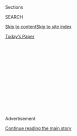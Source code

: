 <div id="app">

<div>

<div>

<div>

<div class="NYTAppHideMasthead css-1q2w90k e1suatyy0">

<div class="section css-ui9rw0 e1suatyy2">

<div class="css-eph4ug er09x8g0">

<div class="css-6n7j50">

</div>

<span class="css-1dv1kvn">Sections</span>

<div class="css-10488qs">

<span class="css-1dv1kvn">SEARCH</span>

</div>

[Skip to content](#site-content)[Skip to site
index](#site-index)

</div>

<div class="css-10698na e1huz5gh0">

</div>

</div>

<div id="masthead-bar-one" class="section hasLinks css-15hmgas e1csuq9d3">

<div class="css-uqyvli e1csuq9d0">

</div>

<div class="css-1uqjmks e1csuq9d1">

</div>

<div class="css-9e9ivx">

[](https://myaccount.nytimes3xbfgragh.onion/auth/login?response_type=cookie&client_id=vi)

</div>

<div class="css-1bvtpon e1csuq9d2">

[Today’s
Paper](https://www.nytimes3xbfgragh.onion/section/todayspaper)

</div>

</div>

</div>

</div>

<div data-aria-hidden="false">

<div id="site-content" data-role="main">

<div>

<div class="css-1aor85t" style="opacity:0.000000001;z-index:-1;visibility:hidden">

<div class="css-1hqnpie">

<div class="css-epjblv">

<span class="css-z6pdnw">The 4.23.17
Issue</span>

</div>

<div class="css-k008qs">

<div class="css-1iwv8en">

<span class="css-18z7m18"></span>

<div>

<div>

</div>

</div>

</div>

<span class="css-1n6z4y">https://nyti.ms/2pNo7GO</span>

<div class="css-1705lsu">

<div class="css-4xjgmj">

<div class="css-4skfbu" data-role="toolbar" data-aria-label="Social Media Share buttons, Save button, and Comments Panel with current comment count" data-testid="share-tools">

  - 
  - 
  - 
  - 
    
    <div class="css-6n7j50">
    
    </div>

  - 

</div>

</div>

</div>

</div>

</div>

</div>

<div class="css-13pd83m">

</div>

<div id="top-wrapper" class="css-1sy8kpn">

<div id="top-slug" class="css-l9onyx">

Advertisement

</div>

[Continue reading the main
story](#after-top)

<div class="ad top-wrapper" style="text-align:center;height:100%;display:block;min-height:250px">

<div id="top" class="place-ad" data-position="top" data-size-key="top">

</div>

</div>

<div id="after-top">

</div>

</div>

<div id="sponsor-wrapper" class="css-1hyfx7x">

<div id="sponsor-slug" class="css-19vbshk">

Supported by

</div>

[Continue reading the main
story](#after-sponsor)

<div id="sponsor" class="ad sponsor-wrapper" style="text-align:center;height:100%;display:block">

</div>

<div id="after-sponsor">

</div>

</div>

The Thread

<div class="css-1vkm6nb ehdk2mb0">

# The 4.23.17 Issue

</div>

<div class="css-79elbk" data-testid="photoviewer-wrapper">

<div class="css-z3e15g" data-testid="photoviewer-wrapper-hidden">

</div>

<div class="css-1a48zt4 ehw59r15" data-testid="photoviewer-children">

![<span class="css-i48y28 e13ogyst0" data-aria-hidden="true">**The
Cover, on Twitter |** Powerful and bittersweet (beautiful art/horrifying
topic). —
[@chriswhetzel](https://twitter.com/chriswhetzel/status/854722482485567490)</span><span class="css-ach9cc e1z0qqy90" itemprop="copyrightHolder"><span class="css-1ly73wi e1tej78p0">Credit...</span><span><span>Cover
illustration by Christoph
Niemann</span></span></span>](https://static01.graylady3jvrrxbe.onion/images/2017/05/07/magazine/07thread1/07mag-07thread-t_CA1-articleLarge.jpg?quality=75&auto=webp&disable=upscale)

</div>

</div>

<div class="css-xt80pu e12qa4dv0">

<div class="css-1w184yk e1m0lo4l0">

May 5,
2017

<div class="css-4xjgmj">

<div class="css-d8bdto" data-role="toolbar" data-aria-label="Social Media Share buttons, Save button, and Comments Panel with current comment count" data-testid="share-tools">

  - 
  - 
  - 
  - 
    
    <div class="css-6n7j50">
    
    </div>

  - 

</div>

</div>

</div>

</div>

<div class="section meteredContent css-1r7ky0e" name="articleBody" itemprop="articleBody">

<div class="css-1fanzo5 StoryBodyCompanionColumn">

<div class="css-53u6y8">

**RE: THE CLIMATE ISSUE**

*The April 23 issue focused on how people will adapt to our changing
environment. Jon Gertner wrote about*
[*geoengineering*](https://www.nytimes3xbfgragh.onion/2017/04/18/magazine/is-it-ok-to-engineer-the-environment-to-fight-climate-change.html)
*and the attempt to intentionally alter the environment in order to
fight climate change, and Jon Mooallem wrote about how the* [*future is
already
here*](https://www.nytimes3xbfgragh.onion/2017/04/19/magazine/our-climate-future-is-actually-our-climate-present.html)*.*

**Your climate issue** is very sobering. We have the information we need
to tackle the existential challenge of climate change. What we don’t
know is if we have the will to make sure that the most severe effects of
climate change don’t permanently damage society. As important as
individual actions are, only collective action will save us from
ourselves. *Edwin Andrews, Malden,
Mass.*

</div>

</div>

<div class="css-79elbk" data-testid="photoviewer-wrapper">

<div class="css-z3e15g" data-testid="photoviewer-wrapper-hidden">

</div>

<div class="css-1a48zt4 ehw59r15" data-testid="photoviewer-children">

![<span class="css-ach9cc e1z0qqy90" itemprop="copyrightHolder"><span class="css-1ly73wi e1tej78p0">Credit...</span><span>Illustration
by Giacomo
Gambineri</span></span>](https://static01.graylady3jvrrxbe.onion/images/2017/05/07/magazine/07thread2/07thread2-articleLarge.jpg?quality=75&auto=webp&disable=upscale)

</div>

</div>

<div class="css-1fanzo5 StoryBodyCompanionColumn">

<div class="css-53u6y8">

**Honestly, at this point,** what have we got to lose? The situation is
already on the brink of hopeless. We need geoengineering as a stopgap.
Preliminary research can minimize the risks. If this can be done for a
billion dollars per year, there is nothing else we can do for so little
cost, and we are too collectively stupid to make the investments needed
to produce an optimal solution. We’d much rather spend our money on
preparing to fight with each other, and we are not good at optimal,
complex solutions. We’re much more likely to have at least some success
with simple and cheap.

</div>

</div>

<div class="css-1fanzo5 StoryBodyCompanionColumn">

<div class="css-53u6y8">

Further, we still have some 4 billion people to add to our population
this century. Even if we stopped emitting greenhouse gases tomorrow, our
climate would continue to warm until a new equilibrium is reached. This
is referred to as committed warming. As the article points out, the
amount of carbon dioxide in the atmosphere now is equal to the amount 3
million years ago when camels roamed above the Arctic Circle. Yet we are
far from done mining carbon from the earth’s crust and pumping it into
the atmosphere. Without geoengineering, the best we can do in the
process of converting to renewable energy sources is slow down warming
somewhat, but that is not nearly enough. *Michael Rodriguez, Corvallis,
Ore.*

</div>

</div>

<div class="css-79elbk" data-testid="photoviewer-wrapper">

<div class="css-z3e15g" data-testid="photoviewer-wrapper-hidden">

</div>

<div class="css-1a48zt4 ehw59r15" data-testid="photoviewer-children">

<div class="css-1xdhyk6 erfvjey0">

<span class="css-1ly73wi e1tej78p0">Image</span>

<div class="css-zjzyr8">

<div data-testid="lazyimage-container" style="height:386.6666666666667px">

</div>

</div>

</div>

<span class="css-ach9cc e1z0qqy90" itemprop="copyrightHolder"><span class="css-1ly73wi e1tej78p0">Credit...</span><span>Illustration
by Giacomo Gambineri</span></span>

</div>

</div>

<div class="css-1fanzo5 StoryBodyCompanionColumn">

<div class="css-53u6y8">

**Jon Mooallem’s essay** is reminiscent to me of Azar Nafisi’s “Reading
Lolita in Tehran,” where she highlights the intricacies of obtaining
freedom. That sense of knowing something bigger and better might be
there, but also of being unable to observe the hole left over in the
space it once occupied. It is only a hole in the minds of those who held
it, but since there is no hole in reality, newer humans move on.

Elizabeth Kolbert touched on this idea, too, in “The Sixth Extinction,”
where she is visiting the reef at One Tree Island, being simultaneously
aware of the vastness of the ocean before her but also that that feeling
is what tricks us into complacency, of feeling that we are alone and
ineffective, when in fact we are so numerous as to be a scourge on the
earth.

</div>

</div>

<div class="css-1fanzo5 StoryBodyCompanionColumn">

<div class="css-53u6y8">

We must live in the reality we inhabit. We must refuse to look away from
what we know of the past through our own experience but also through the
accounts of those who came before us. We must acknowledge our collective
wrongs and each take responsibility for more than our part. If we fail,
we condemn ourselves to our own future (and present) condemnations.
*Melanie H.,
Chicago*

</div>

</div>

<div class="css-79elbk" data-testid="photoviewer-wrapper">

<div class="css-z3e15g" data-testid="photoviewer-wrapper-hidden">

</div>

<div class="css-1a48zt4 ehw59r15" data-testid="photoviewer-children">

<div class="css-1xdhyk6 erfvjey0">

<span class="css-1ly73wi e1tej78p0">Image</span>

<div class="css-zjzyr8">

<div data-testid="lazyimage-container" style="height:384.63157894736844px">

</div>

</div>

</div>

<span class="css-ach9cc e1z0qqy90" itemprop="copyrightHolder"><span class="css-1ly73wi e1tej78p0">Credit...</span><span>Illustration
by Giacomo Gambineri</span></span>

</div>

</div>

<div class="css-1fanzo5 StoryBodyCompanionColumn">

<div class="css-53u6y8">

**In 2009, researchers** from the Netherlands Environmental Assessment
Agency and elsewhere published their projections of the greenhouse gas
consequences if humanity came to eat less meat, no meat or no animal
products at all. The researchers calculated that a no-animal-product
diet could produce a cumulative reduction in 2010 to 2050 of carbon
dioxide to 17 percent, methane emissions to 24 percent and nitrous oxide
emissions to 21 percent. What’s more, the researchers found that these
gains would be achieved at a much lower cost than a purely
energy-focused intervention involving carbon taxes and renewable energy
technology.

To dedicate an entire magazine to climate change without providing
readers who may want to do something effective to combat it with a
simple change in diet is a grave missed opportunity. That meat recipe in
the Eat column could have been replaced with one for the heart-healthy,
environmentally friendly lentil. *Claire Stadtmueller, New York*

</div>

</div>

</div>

<div>

</div>

<div>

</div>

<div>

</div>

<div>

<div id="bottom-wrapper" class="css-1ede5it">

<div id="bottom-slug" class="css-l9onyx">

Advertisement

</div>

[Continue reading the main
story](#after-bottom)

<div id="bottom" class="ad bottom-wrapper" style="text-align:center;height:100%;display:block;min-height:90px">

</div>

<div id="after-bottom">

</div>

</div>

</div>

</div>

</div>

## Site Index

<div>

</div>

## Site Information Navigation

  - [© <span>2020</span> <span>The New York Times
    Company</span>](https://help.nytimes3xbfgragh.onion/hc/en-us/articles/115014792127-Copyright-notice)

<!-- end list -->

  - [NYTCo](https://www.nytco.com/)
  - [Contact
    Us](https://help.nytimes3xbfgragh.onion/hc/en-us/articles/115015385887-Contact-Us)
  - [Work with us](https://www.nytco.com/careers/)
  - [Advertise](https://nytmediakit.com/)
  - [T Brand Studio](http://www.tbrandstudio.com/)
  - [Your Ad
    Choices](https://www.nytimes3xbfgragh.onion/privacy/cookie-policy#how-do-i-manage-trackers)
  - [Privacy](https://www.nytimes3xbfgragh.onion/privacy)
  - [Terms of
    Service](https://help.nytimes3xbfgragh.onion/hc/en-us/articles/115014893428-Terms-of-service)
  - [Terms of
    Sale](https://help.nytimes3xbfgragh.onion/hc/en-us/articles/115014893968-Terms-of-sale)
  - [Site
    Map](https://spiderbites.nytimes3xbfgragh.onion)
  - [Help](https://help.nytimes3xbfgragh.onion/hc/en-us)
  - [Subscriptions](https://www.nytimes3xbfgragh.onion/subscription?campaignId=37WXW)

</div>

</div>

</div>

</div>
